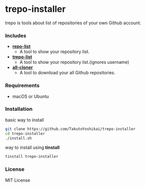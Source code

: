 # trepo-installer
trepo is tools about list of repositories of your own Github account.

### Includes
- **[repo-list](https://github.com/TakutoYoshikai/repo-list)**
  - A tool to show your repository list.
- **[trepo-list](https://github.com/TakutoYoshikai/trepo-list)**
  - A tool to show your repository list.(ignores username)
- **[all-cloner](https://github.com/TakutoYoshikai/all-cloner)**
  - A tool to download your all Github repositories.
  
### Requirements
* macOS or Ubuntu

### Installation
basic way to install
```bash
git clone https://github.com/TakutoYoshikai/trepo-installer
cd trepo-installer
./install.sh
```

way to install using **tinstall**
```bash
tinstall trepo-installer
```

### License
MIT License
